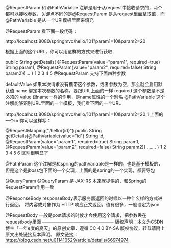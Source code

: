 @RequestParam 和 @PathVariable 注解是用于从request中接收请求的，两个都可以接收参数，关键点不同的是@RequestParam 是从request里面拿取值，而 @PathVariable 是从一个URI模板里面来填充

@RequestParam
看下面一段代码：

http://localhost:8080/springmvc/hello/101?param1=10&param2=20

根据上面的这个URL，你可以用这样的方式来进行获取

public String getDetails(
    @RequestParam(value="param1", required=true) String param1,
        @RequestParam(value="param2", required=false) String param2){
...
}
1
2
3
4
5
@RequestParam 支持下面四种参数

defaultValue 如果本次请求没有携带这个参数，或者参数为空，那么就会启用默认值
name 绑定本次参数的名称，要跟URL上面的一样
required 这个参数是不是必须的
value 跟name一样的作用，是name属性的一个别名
@PathVariable
这个注解能够识别URL里面的一个模板，我们看下面的一个URL

http://localhost:8080/springmvc/hello/101?param1=10&param2=20
1
上面的一个url你可以这样写：

@RequestMapping("/hello/{id}")
    public String getDetails(@PathVariable(value="id") String id,
    @RequestParam(value="param1", required=true) String param1,
    @RequestParam(value="param2", required=false) String param2){
.......
}
1
2
3
4
5
6
区别很明显了

@PathParam
这个注解是和spring的pathVariable是一样的，也是基于模板的，但是这个是jboss包下面的一个实现，上面的是spring的一个实现，都要导包

@QueryParam
@QueryParam 是 JAX-RS 本来就提供的，和Spring的RequestParam作用一致

@ResponseBody
responseBody表示服务器返回的时候以一种什么样的方式进行返回， 将内容或对象作为 HTTP 响应正文返回，值有很多，一般设定为json

@RequestBody
一般是post请求的时候才会使用这个请求，把参数丢在requestbody里面
————————————————
版权声明：本文为CSDN博主「一年e度的夏天」的原创文章，遵循 CC 4.0 BY-SA 版权协议，转载请附上原文出处链接及本声明。
原文链接：https://blog.csdn.net/u011410529/article/details/66974974